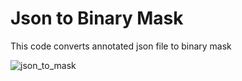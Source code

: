 # Json to Binary Mask
This code converts annotated json file to binary mask




![json_to_mask](https://user-images.githubusercontent.com/28592095/118314194-998c9500-b515-11eb-8362-e259e48dc45d.png)

